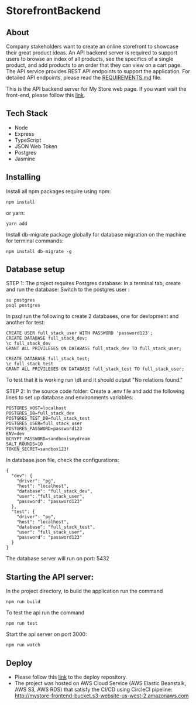 # StorefrontBackend

## About

Company stakeholders want to create an online storefront to showcase their great product ideas. An API backend server is required to support users to browse an index of all products, see the specifics of a single product, and add products to an order that they can view on a cart page. The API service provides REST API endpoints to support the application. For detailed API endpoints, please read the [REQUIREMENTS.md](REQUIREMENTS.md) file.

This is the API backend server for My Store web page. If you want visit the front-end, please follow this [link](https://github.com/ethannguyen-uts/MyStore-Angular-App).

## Tech Stack

- Node
- Express
- TypeScript
- JSON Web Token
- Postgres
- Jasmine

## Installing

Install all npm packages require using
npm:

```
npm install
```

or yarn:

```
yarn add
```

Install db-migrate package globally for database migration on the machine for terminal commands:

```
npm install db-migrate -g
```

## Database setup

STEP 1:
The project requires Postgres database:
In a terminal tab, create and run the database:
Switch to the postgres user :

```
su postgres
psql postgres
```

In psql run the following to create 2 databases, one for devlopment and another for test:

```
CREATE USER full_stack_user WITH PASSWORD 'password123';
CREATE DATABASE full_stack_dev;
\c full_stack_dev
GRANT ALL PRIVILEGES ON DATABASE full_stack_dev TO full_stack_user;

CREATE DATABASE full_stack_test;
\c full_stack_test
GRANT ALL PRIVILEGES ON DATABASE full_stack_test TO full_stack_user;
```

To test that it is working run \dt and it should output "No relations found."

STEP 2:
In the source code folder:
Create a .env file and add the following lines to set up database and environments variables:

```
POSTGRES_HOST=localhost
POSTGRES_DB=full_stack_dev
POSTGRES_TEST_DB=full_stack_test
POSTGRES_USER=full_stack_user
POSTGRES_PASSWORD=password123
ENV=dev
BCRYPT_PASSWORD=sandboxismydream
SALT_ROUNDS=10
TOKEN_SECRET=sandbox123!
```

In database.json file, check the configurations:

```
{
  "dev": {
    "driver": "pg",
    "host": "localhost",
    "database": "full_stack_dev",
    "user": "full_stack_user",
    "password": "password123"
  },
  "test": {
    "driver": "pg",
    "host": "localhost",
    "database": "full_stack_test",
    "user": "full_stack_user",
    "password": "password123"
  }
}
```

The database server will run on port: 5432

## Starting the API server:

In the project directory, to build the application run the command

```
npm run build
```

To test the api run the command

```
npm run test
```

Start the api server on port 3000:

```
npm run watch
```

## Deploy

- Please follow this [link](https://github.com/ethannguyen-uts/MyStore-fullstack) to the deploy repository.
- The project was hosted on AWS Cloud Service (AWS Elastic Beanstalk, AWS S3, AWS RDS) that satisfy the CI/CD using CircleCI pipeline: http://mystore-frontend-bucket.s3-website-us-west-2.amazonaws.com
